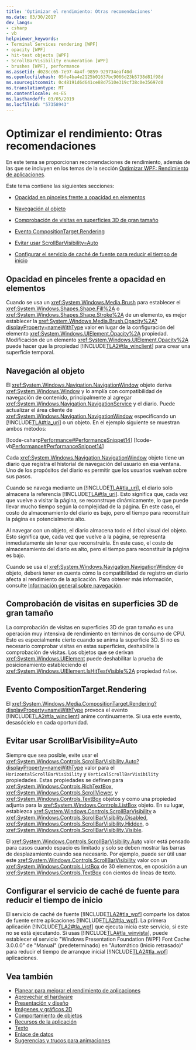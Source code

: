 ```yaml
---
title: 'Optimizar el rendimiento: Otras recomendaciones'
ms.date: 03/30/2017
dev_langs:
- csharp
- vb
helpviewer_keywords:
- Terminal Services rendering [WPF]
- opacity [WPF]
- hit-test objects [WPF]
- ScrollBarVisibility enumeration [WPF]
- brushes [WPF], performance
ms.assetid: d028cc65-7e97-4a4f-9859-929734eaf40d
ms.openlocfilehash: 05fe4ba4e2125b01637bc9066d23b5738d81f98d
ms.sourcegitcommit: 0c48191d6d641ce88d7510e319cf38c0e35697d0
ms.translationtype: MT
ms.contentlocale: es-ES
ms.lasthandoff: 03/05/2019
ms.locfileid: "57358943"
---
```

# <a name="optimizing-performance-other-recommendations"></a>Optimizar el rendimiento: Otras recomendaciones
<a name="introduction"></a> En este tema se proporcionan recomendaciones de rendimiento, además de las que se incluyen en los temas de la sección [Optimizar WPF: Rendimiento de aplicaciones](optimizing-wpf-application-performance.md).  
  
 Este tema contiene las siguientes secciones:  
  
-   [Opacidad en pinceles frente a opacidad en elementos](#Opacity)  
  
-   [Navegación al objeto](#Navigation_Objects)  
  
-   [Comprobación de visitas en superficies 3D de gran tamaño](#Hit_Testing)  
  
-   [Evento CompositionTarget.Rendering](#CompositionTarget_Rendering_Event)  
  
-   [Evitar usar ScrollBarVisibility=Auto](#Avoid_Using_ScrollBarVisibility)  
  
-   [Configurar el servicio de caché de fuente para reducir el tiempo de inicio](#FontCache)  
  
<a name="Opacity"></a>   
## <a name="opacity-on-brushes-versus-opacity-on-elements"></a>Opacidad en pinceles frente a opacidad en elementos  
 Cuando se usa un <xref:System.Windows.Media.Brush> para establecer el <xref:System.Windows.Shapes.Shape.Fill%2A> o <xref:System.Windows.Shapes.Shape.Stroke%2A> de un elemento, es mejor establecer la <xref:System.Windows.Media.Brush.Opacity%2A?displayProperty=nameWithType> valor en lugar de la configuración del elemento <xref:System.Windows.UIElement.Opacity%2A> propiedad. Modificación de un elemento <xref:System.Windows.UIElement.Opacity%2A> puede hacer que la propiedad [!INCLUDE[TLA2#tla_winclient](../../../../includes/tla2sharptla-winclient-md.md)] para crear una superficie temporal.  
  
<a name="Navigation_Objects"></a>   
## <a name="navigation-to-object"></a>Navegación al objeto  
 El <xref:System.Windows.Navigation.NavigationWindow> objeto deriva <xref:System.Windows.Window> y lo amplía con compatibilidad de navegación de contenido, principalmente al agregar <xref:System.Windows.Navigation.NavigationService> y el diario. Puede actualizar el área cliente de <xref:System.Windows.Navigation.NavigationWindow> especificando un [!INCLUDE[TLA#tla_uri](../../../../includes/tlasharptla-uri-md.md)] o un objeto. En el ejemplo siguiente se muestran ambos métodos:  
  
 [!code-csharp[Performance#PerformanceSnippet14](~/samples/snippets/csharp/VS_Snippets_Wpf/Performance/CSharp/TestNavigation.xaml.cs#performancesnippet14)]
 [!code-vb[Performance#PerformanceSnippet14](~/samples/snippets/visualbasic/VS_Snippets_Wpf/Performance/visualbasic/testnavigation.xaml.vb#performancesnippet14)]  
  
 Cada <xref:System.Windows.Navigation.NavigationWindow> objeto tiene un diario que registra el historial de navegación del usuario en esa ventana. Uno de los propósitos del diario es permitir que los usuarios vuelvan sobre sus pasos.  
  
 Cuando se navega mediante un [!INCLUDE[TLA#tla_uri](../../../../includes/tlasharptla-uri-md.md)], el diario solo almacena la referencia [!INCLUDE[TLA#tla_uri](../../../../includes/tlasharptla-uri-md.md)]. Esto significa que, cada vez que vuelve a visitar la página, se reconstruye dinámicamente, lo que puede llevar mucho tiempo según la complejidad de la página. En este caso, el costo de almacenamiento del diario es bajo, pero el tiempo para reconstituir la página es potencialmente alto.  
  
 Al navegar con un objeto, el diario almacena todo el árbol visual del objeto. Esto significa que, cada vez que vuelve a la página, se representa inmediatamente sin tener que reconstruirla. En este caso, el costo de almacenamiento del diario es alto, pero el tiempo para reconstituir la página es bajo.  
  
 Cuando se usa el <xref:System.Windows.Navigation.NavigationWindow> de objeto, deberá tener en cuenta cómo la compatibilidad de registro en diario afecta al rendimiento de la aplicación. Para obtener más información, consulte [Información general sobre navegación](../app-development/navigation-overview.md).  
  
<a name="Hit_Testing"></a>   
## <a name="hit-testing-on-large-3d-surfaces"></a>Comprobación de visitas en superficies 3D de gran tamaño  
 La comprobación de visitas en superficies 3D de gran tamaño es una operación muy intensiva de rendimiento en términos de consumo de CPU. Esto es especialmente cierto cuando se anima la superficie 3D. Si no es necesario comprobar visitas en estas superficies, deshabilite la comprobación de visitas. Los objetos que se derivan <xref:System.Windows.UIElement> puede deshabilitar la prueba de posicionamiento estableciendo el <xref:System.Windows.UIElement.IsHitTestVisible%2A> propiedad `false`.  
  
<a name="CompositionTarget_Rendering_Event"></a>   
## <a name="compositiontargetrendering-event"></a>Evento CompositionTarget.Rendering  
 El <xref:System.Windows.Media.CompositionTarget.Rendering?displayProperty=nameWithType> provoca el evento [!INCLUDE[TLA2#tla_winclient](../../../../includes/tla2sharptla-winclient-md.md)] anime continuamente. Si usa este evento, desasócielo en cada oportunidad.  
  
<a name="Avoid_Using_ScrollBarVisibility"></a>   
## <a name="avoid-using-scrollbarvisibilityauto"></a>Evitar usar ScrollBarVisibility=Auto  
 Siempre que sea posible, evite usar el <xref:System.Windows.Controls.ScrollBarVisibility.Auto?displayProperty=nameWithType> valor para el `HorizontalScrollBarVisibility` y `VerticalScrollBarVisibility` propiedades. Estas propiedades se definen para <xref:System.Windows.Controls.RichTextBox>, <xref:System.Windows.Controls.ScrollViewer>, y <xref:System.Windows.Controls.TextBox> objetos y como una propiedad adjunta para la <xref:System.Windows.Controls.ListBox> objeto. En su lugar, establezca <xref:System.Windows.Controls.ScrollBarVisibility> a <xref:System.Windows.Controls.ScrollBarVisibility.Disabled>, <xref:System.Windows.Controls.ScrollBarVisibility.Hidden>, o <xref:System.Windows.Controls.ScrollBarVisibility.Visible>.  
  
 El <xref:System.Windows.Controls.ScrollBarVisibility.Auto> valor está pensado para casos cuando espacio es limitado y solo se deben mostrar las barras de desplazamiento cuando sea necesario. Por ejemplo, puede ser útil usar este <xref:System.Windows.Controls.ScrollBarVisibility> valor con un <xref:System.Windows.Controls.ListBox> de 30 elementos, en oposición a un <xref:System.Windows.Controls.TextBox> con cientos de líneas de texto.  
  
<a name="FontCache"></a>   
## <a name="configure-font-cache-service-to-reduce-start-up-time"></a>Configurar el servicio de caché de fuente para reducir el tiempo de inicio  
 El servicio de caché de fuente [!INCLUDE[TLA2#tla_wpf](../../../../includes/tla2sharptla-wpf-md.md)] comparte los datos de fuente entre aplicaciones [!INCLUDE[TLA2#tla_wpf](../../../../includes/tla2sharptla-wpf-md.md)]. La primera aplicación [!INCLUDE[TLA2#tla_wpf](../../../../includes/tla2sharptla-wpf-md.md)] que ejecuta inicia este servicio, si este no se está ejecutando. Si usas [!INCLUDE[TLA#tla_winvista](../../../../includes/tlasharptla-winvista-md.md)], puede establecer el servicio "Windows Presentation Foundation (WPF) Font Cache 3.0.0.0" de "Manual" (predeterminado) en "Automático (Inicio retrasado)" para reducir el tiempo de arranque inicial [!INCLUDE[TLA2#tla_wpf](../../../../includes/tla2sharptla-wpf-md.md)] aplicaciones.  
  
## <a name="see-also"></a>Vea también
- [Planear para mejorar el rendimiento de aplicaciones](planning-for-application-performance.md)
- [Aprovechar el hardware](optimizing-performance-taking-advantage-of-hardware.md)
- [Presentación y diseño](optimizing-performance-layout-and-design.md)
- [Imágenes y gráficos 2D](optimizing-performance-2d-graphics-and-imaging.md)
- [Comportamiento de objetos](optimizing-performance-object-behavior.md)
- [Recursos de la aplicación](optimizing-performance-application-resources.md)
- [Texto](optimizing-performance-text.md)
- [Enlace de datos](optimizing-performance-data-binding.md)
- [Sugerencias y trucos para animaciones](../graphics-multimedia/animation-tips-and-tricks.md)
